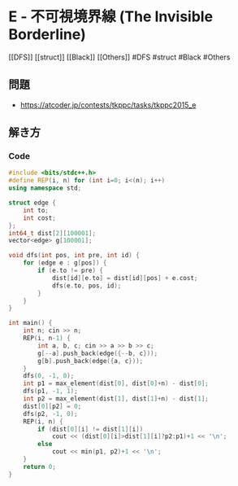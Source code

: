 # E - 不可視境界線 (The Invisible Borderline)
[[DFS]] [[struct]] [[Black]] [[Others]]
#DFS #struct #Black #Others 

## 問題
- https://atcoder.jp/contests/tkppc/tasks/tkppc2015_e

## 解き方
### Code
```c++
#include <bits/stdc++.h>
#define REP(i, n) for (int i=0; i<(n); i++)
using namespace std;

struct edge {
	int to;
	int cost;
};
int64_t dist[2][100001];
vector<edge> g[100001];

void dfs(int pos, int pre, int id) {
	for (edge e : g[pos]) {
		if (e.to != pre) {
			dist[id][e.to] = dist[id][pos] + e.cost;
			dfs(e.to, pos, id);
		}
	}
}

int main() {
	int n; cin >> n;
	REP(i, n-1) {
		int a, b, c; cin >> a >> b >> c;
		g[--a].push_back(edge({--b, c}));
		g[b].push_back(edge({a, c}));
	}
	dfs(0, -1, 0);
	int p1 = max_element(dist[0], dist[0]+n) - dist[0];
	dfs(p1, -1, 1);
	int p2 = max_element(dist[1], dist[1]+n) - dist[1];
	dist[0][p2] = 0;
	dfs(p2, -1, 0);
	REP(i, n) {
		if (dist[0][i] != dist[1][i])
			cout << (dist[0][i]>dist[1][i]?p2:p1)+1 << '\n';
		else
			cout << min(p1, p2)+1 << '\n';
	}
	return 0;
}
```